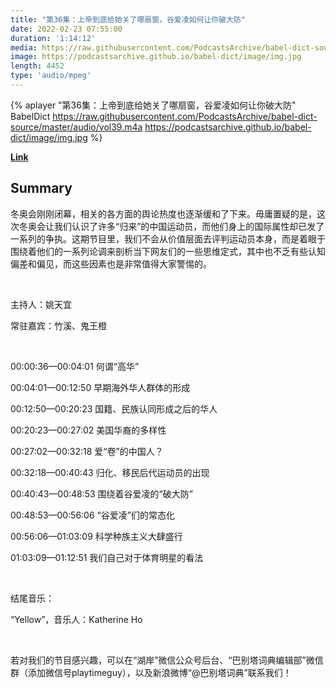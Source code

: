 ```yaml
---
title: "第36集：上帝到底给她关了哪扇窗，谷爱凌如何让你破大防"
date: 2022-02-23 07:55:00
duration: '1:14:12'
media: https://raw.githubusercontent.com/PodcastsArchive/babel-dict-source/master/audio/vol39.m4a
image: https://podcastsarchive.github.io/babel-dict/image/img.jpg
length: 4452
type: 'audio/mpeg'
---
```


{% aplayer "第36集：上帝到底给她关了哪扇窗，谷爱凌如何让你破大防" BabelDict  https://raw.githubusercontent.com/PodcastsArchive/babel-dict-source/master/audio/vol39.m4a https://podcastsarchive.github.io/babel-dict/image/img.jpg %}

**[Link](https://www.xiaoyuzhoufm.com/episode/6215eb6ae296370c6a3e9198)**

## Summary
<p>冬奥会刚刚闭幕，相关的各方面的舆论热度也逐渐缓和了下来。毋庸置疑的是，这次冬奥会让我们认识了许多“归来”的中国运动员，而他们身上的国际属性却已发了一系列的争执。这期节目里，我们不会从价值层面去评判运动员本身，而是着眼于围绕着他们的一系列论调来剖析当下网友们的一些思维定式，其中也不乏有些认知偏差和偏见，而这些因素也是非常值得大家警惕的。</p><p><br /></p><p>主持人：姚天宜</p><p>常驻嘉宾：竹溪、鬼王橙</p><p><br /></p><p>00:00:36—00:04:01 何谓“高华”</p><p>00:04:01—00:12:50 早期海外华人群体的形成</p><p>00:12:50—00:20:23 国籍、民族认同形成之后的华人</p><p>00:20:23—00:27:02 美国华裔的多样性</p><p>00:27:02—00:32:18 爱“卷”的中国人？</p><p>00:32:18—00:40:43 归化、移民后代运动员的出现</p><p>00:40:43—00:48:53 围绕着谷爱凌的“破大防”</p><p>00:48:53—00:56:06 “谷爱凌”们的常态化</p><p>00:56:06—01:03:09 科学种族主义大肆盛行</p><p>01:03:09—01:12:51 我们自己对于体育明星的看法</p><p><br /></p><p>结尾音乐：</p><p>“Yellow”，音乐人：Katherine Ho</p><p><br /></p><p>若对我们的节目感兴趣，可以在“湖岸”微信公众号后台、“巴别塔词典编辑部”微信群（添加微信号playtimeguy），以及新浪微博“@巴别塔词典”联系我们！</p>
    